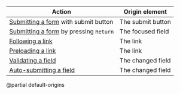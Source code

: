| Action                                                    | Origin element    |
|-----------------------------------------------------------|-------------------|
| [Submitting a form](/form-up-submit) with submit button   | The submit button |
| [Submitting a form](/form-up-submit) by pressing `Return` | The focused field |
| [Following a link](/a-up-follow)                          | The link          |
| [Preloading a link](/preloading)                        | The link          |
| [Validating a field](/up-validate)                        | The changed field |
| [Auto-submitting a field](/up-autosubmit)                 | The changed field |

@partial default-origins

